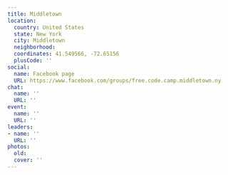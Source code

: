 ```yaml
---
title: Middletown
location:
  country: United States
  state: New York
  city: Middletown
  neighborhood: 
  coordinates: 41.549566, -72.65156
  plusCode: ''
social:
  name: Facebook page
  URL: https://www.facebook.com/groups/free.code.camp.middletown.ny
chat:
  name: ''
  URL: ''
event:
  name: ''
  URL: ''
leaders:
- name: ''
  URL: ''
photos:
  old: 
  cover: ''
---
```

